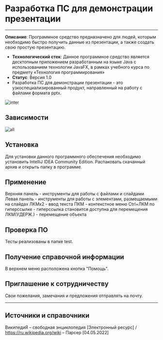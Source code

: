 # Разработка ПС для демонстрации презентации
----------------

**Описание**: Программное средство предназначено для людей, которым необходимо быстро получить данные из презентации, а также создать свою простую презентацию.

- **Технологический стек**: Данное программное средство является десктопным приложением разработанным на языке Java с использованием технологии JavaFX, в рамках учебного курса по предмету «Технология программирования»
- **Статус**: Версия 1.0
- Разработка ПС для демонстрации презентации - это узкоспециализированный продукт, направленный на работу с файлами формата pptx.

![inter](https://user-images.githubusercontent.com/115723933/195672075-183476a1-301b-4e91-be4d-58a7446f2f0f.png)

## Зависимости

![all](https://user-images.githubusercontent.com/115723933/195671990-5574687e-04de-4f75-8a23-d2d4a71428fc.png)

## Установка

Для установки данного программного обеспечения необходимо установить IntelliJ IDEA Community Edition. 
Распаковать скачанный архив и открыть папку в программе.

## Применение

Верхняя панель - инструменты для работы с файлами и слайдами
Левая панель - инструменты для работы с элементами, размещаемыми на слайдах
ЛКМх2 - ввод текста
ПКМ - контекстное меню
Ctrl+ЛКМ по гиперссылке - гиперссылка становится доступна для перемещения
ЛКМ(УДЕРЖ.) - перемещение объекта

## Проверка ПО

Тесты реализованы в папке test.

## Получение справочной информации

В верхнем меню расположена кнопка "Помощь".

## Приглашение к сотрудничеству


Свои пожелания, замечания и предложения отправлять на почту.

----

## Источники и справочники
ВикипедиЯ – свободная энциклопедия [Электронный ресурс] / https://ru.wikipedia.org/wiki – Парсер [04.05.2022]

